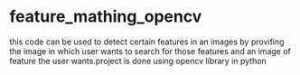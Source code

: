 # feature_mathing_opencv
this code can be used to detect certain features in an images by provifing the image in which user wants to search for those features and an image of feature the user wants.project is done using opencv library in python
